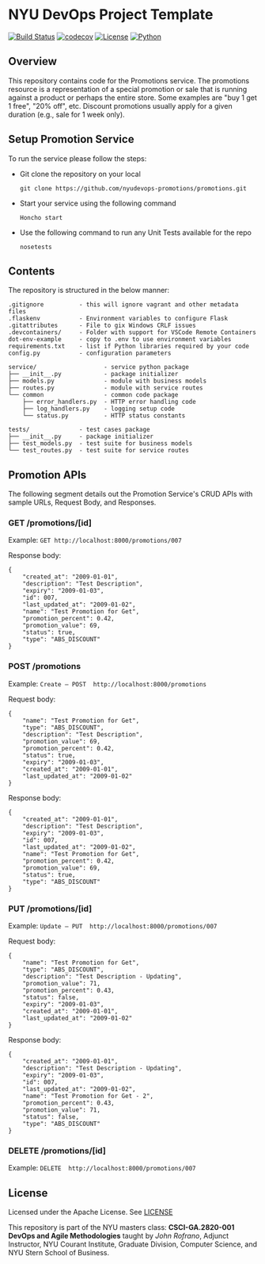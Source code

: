 # NYU DevOps Project Template

[![Build Status](https://github.com/nyudevops-promotions/promotions/actions/workflows/ci.yml/badge.svg)](https://github.com/nyudevops-promotions/promotions/actions)
[![codecov](https://codecov.io/gh/nyudevops-promotions/promotions/branch/main/graph/badge.svg?token=7QW1Z8EFFN)](https://codecov.io/gh/nyudevops-promotions/promotions)
[![License](https://img.shields.io/badge/License-Apache_2.0-blue.svg)](https://opensource.org/licenses/Apache-2.0)
[![Python](https://img.shields.io/badge/Language-Python-blue.svg)](https://python.org/)

## Overview

This repository contains code for the Promotions service. The promotions resource is a representation of a special promotion or sale that is running against a product or perhaps the entire store. Some examples are "buy 1 get 1 free", "20% off", etc. Discount promotions usually apply for a given duration (e.g., sale for 1 week only). 

## Setup Promotion Service

To run the service please follow the steps:

- Git clone the repository on your local

    `git clone https://github.com/nyudevops-promotions/promotions.git`

- Start your service using the following command

    `Honcho start`

- Use the following command to run any Unit Tests available for the repo

    `nosetests`

## Contents

The repository is structured in the below manner:

```text
.gitignore          - this will ignore vagrant and other metadata files
.flaskenv           - Environment variables to configure Flask
.gitattributes      - File to gix Windows CRLF issues
.devcontainers/     - Folder with support for VSCode Remote Containers
dot-env-example     - copy to .env to use environment variables
requirements.txt    - list if Python libraries required by your code
config.py           - configuration parameters

service/                   - service python package
├── __init__.py            - package initializer
├── models.py              - module with business models
├── routes.py              - module with service routes
└── common                 - common code package
    ├── error_handlers.py  - HTTP error handling code
    ├── log_handlers.py    - logging setup code
    └── status.py          - HTTP status constants

tests/              - test cases package
├── __init__.py     - package initializer
├── test_models.py  - test suite for business models
└── test_routes.py  - test suite for service routes
```

## Promotion APIs

The following segment details out the Promotion Service's CRUD APIs with sample URLs, Request Body, and Responses. 

### GET /promotions/[id]

Example: `GET http://localhost:8000/promotions/007`

Response body:

    {
        "created_at": "2009-01-01",
        "description": "Test Description",
        "expiry": "2009-01-03",
        "id": 007,
        "last_updated_at": "2009-01-02",
        "name": "Test Promotion for Get",
        "promotion_percent": 0.42,
        "promotion_value": 69,
        "status": true,
        "type": "ABS_DISCOUNT"
    }


### POST /promotions

Example: `Create – POST  http://localhost:8000/promotions`

Request body:

    {
        "name": "Test Promotion for Get",
        "type": "ABS_DISCOUNT",
        "description": "Test Description",
        "promotion_value": 69,
        "promotion_percent": 0.42,
        "status": true,
        "expiry": "2009-01-03",
        "created_at": "2009-01-01",
        "last_updated_at": "2009-01-02"
    }

Response body:

    {
        "created_at": "2009-01-01",
        "description": "Test Description",
        "expiry": "2009-01-03",
        "id": 007,
        "last_updated_at": "2009-01-02",
        "name": "Test Promotion for Get",
        "promotion_percent": 0.42,
        "promotion_value": 69,
        "status": true,
        "type": "ABS_DISCOUNT"
    }


### PUT /promotions/[id]

Example: `Update – PUT  http://localhost:8000/promotions/007`

Request body:

    {
        "name": "Test Promotion for Get",
        "type": "ABS_DISCOUNT",
        "description": "Test Description - Updating",
        "promotion_value": 71,
        "promotion_percent": 0.43,
        "status": false,
        "expiry": "2009-01-03",
        "created_at": "2009-01-01",
        "last_updated_at": "2009-01-02"
    }

Response body:

    {
        "created_at": "2009-01-01",
        "description": "Test Description - Updating",
        "expiry": "2009-01-03",
        "id": 007,
        "last_updated_at": "2009-01-02",
        "name": "Test Promotion for Get - 2",
        "promotion_percent": 0.43,
        "promotion_value": 71,
        "status": false,
        "type": "ABS_DISCOUNT"
    }


### DELETE /promotions/[id]

Example: `DELETE  http://localhost:8000/promotions/007`


## License

Licensed under the Apache License. See [LICENSE](LICENSE)

This repository is part of the NYU masters class: **CSCI-GA.2820-001 DevOps and Agile Methodologies** taught by *John Rofrano*, Adjunct Instructor, NYU Courant Institute, Graduate Division, Computer Science, and NYU Stern School of Business.
